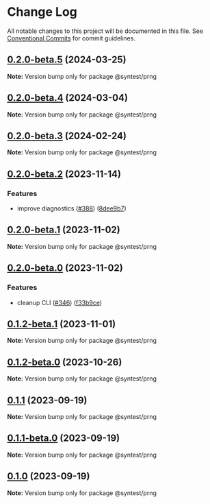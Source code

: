 # Change Log

All notable changes to this project will be documented in this file.
See [Conventional Commits](https://conventionalcommits.org) for commit guidelines.

## [0.2.0-beta.5](https://github.com/syntest-framework/syntest-framework/compare/@syntest/prng@0.2.0-beta.4...@syntest/prng@0.2.0-beta.5) (2024-03-25)

**Note:** Version bump only for package @syntest/prng

## [0.2.0-beta.4](https://github.com/syntest-framework/syntest-framework/compare/@syntest/prng@0.2.0-beta.3...@syntest/prng@0.2.0-beta.4) (2024-03-04)

**Note:** Version bump only for package @syntest/prng

## [0.2.0-beta.3](https://github.com/syntest-framework/syntest-framework/compare/@syntest/prng@0.2.0-beta.2...@syntest/prng@0.2.0-beta.3) (2024-02-24)

**Note:** Version bump only for package @syntest/prng

## [0.2.0-beta.2](https://github.com/syntest-framework/syntest-framework/compare/@syntest/prng@0.2.0-beta.1...@syntest/prng@0.2.0-beta.2) (2023-11-14)

### Features

- improve diagnostics ([#388](https://github.com/syntest-framework/syntest-framework/issues/388)) ([8dee9b7](https://github.com/syntest-framework/syntest-framework/commit/8dee9b7c266fc54908c896220084729ac8b2ffe3))

## [0.2.0-beta.1](https://github.com/syntest-framework/syntest-framework/compare/@syntest/prng@0.2.0-beta.0...@syntest/prng@0.2.0-beta.1) (2023-11-02)

**Note:** Version bump only for package @syntest/prng

## [0.2.0-beta.0](https://github.com/syntest-framework/syntest-framework/compare/@syntest/prng@0.1.2-beta.1...@syntest/prng@0.2.0-beta.0) (2023-11-02)

### Features

- cleanup CLI ([#346](https://github.com/syntest-framework/syntest-framework/issues/346)) ([f33b9ce](https://github.com/syntest-framework/syntest-framework/commit/f33b9ce6e3325d77db0bd5177d161e53a6bc1477))

## [0.1.2-beta.1](https://github.com/syntest-framework/syntest-framework/compare/@syntest/prng@0.1.2-beta.0...@syntest/prng@0.1.2-beta.1) (2023-11-01)

**Note:** Version bump only for package @syntest/prng

## [0.1.2-beta.0](https://github.com/syntest-framework/syntest-framework/compare/@syntest/prng@0.1.1...@syntest/prng@0.1.2-beta.0) (2023-10-26)

**Note:** Version bump only for package @syntest/prng

## [0.1.1](https://github.com/syntest-framework/syntest-framework/compare/@syntest/prng@0.1.1-beta.0...@syntest/prng@0.1.1) (2023-09-19)

**Note:** Version bump only for package @syntest/prng

## [0.1.1-beta.0](https://github.com/syntest-framework/syntest-framework/compare/@syntest/prng@0.1.0-beta.2...@syntest/prng@0.1.1-beta.0) (2023-09-19)

**Note:** Version bump only for package @syntest/prng

## [0.1.0](https://github.com/syntest-framework/syntest-framework/compare/@syntest/prng@0.1.0-beta.2...@syntest/prng@0.1.0) (2023-09-19)

**Note:** Version bump only for package @syntest/prng
